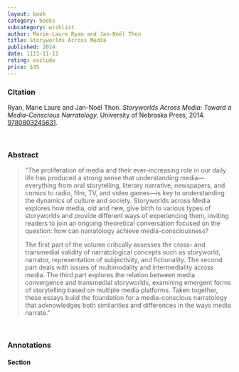 ```yaml
---
layout: book
category: books
subcategory: wishlist
author: Marie-Laure Ryan and Jan-Noël Thon
title: Storyworlds Across Media
published: 2014
date: 1111-11-11
rating: exclude
price: $35
---
```


### Citation

Ryan, Marie Laure and Jan-Noël Thon. *Storyworlds Across Media: Toward a Media-Conscious Narratology.* University of Nebraska Press, 2014. [9780803245631](https://www.nebraskapress.unl.edu/nebraska-paperback/9780803245631/).

<br>

### Abstract

> "The proliferation of media and their ever-increasing role in our daily life has produced a strong sense that understanding media—everything from oral storytelling, literary narrative, newspapers, and comics to radio, film, TV, and video games—is key to understanding the dynamics of culture and society. Storyworlds across Media explores how media, old and new, give birth to various types of storyworlds and provide different ways of experiencing them, inviting readers to join an ongoing theoretical conversation focused on the question: how can narratology achieve media-consciousness?
>
> The first part of the volume critically assesses the cross- and transmedial validity of narratological concepts such as storyworld, narrator, representation of subjectivity, and fictionality. The second part deals with issues of multimodality and intermediality across media. The third part explores the relation between media convergence and transmedial storyworlds, examining emergent forms of storytelling based on multiple media platforms. Taken together, these essays build the foundation for a media-conscious narratology that acknowledges both similarities and differences in the ways media narrate."

<br>

### Annotations

#### Section

<br>
